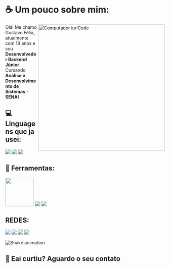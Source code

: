 # ☕ Um pouco sobre mim:

<img src="https://raw.githubusercontent.com/MicaelliMedeiros/micaellimedeiros/master/image/computer-illustration.png" min-width="400px" max-width="400px" width="400px" align="right" alt="Computador iuriCode">

<p align="left"> 
  Olá! Me chamo Gustavo Félix, atualmente com 18 anos e sou <strong> Desenvolvedor Backend Júnior</strong>.<br>
  Cursando <strong>Análise e Desenvolvimento de Sistemas</strong> - <strong>SENAI</strong>
</p>


## 💻 Linguagens que ja usei:
<div>
  <img src="https://img.shields.io/badge/Java-ED8B00?style=for-the-badge&logo=openjdk&logoColor=white" target="_blank">
  <img src="https://img.shields.io/badge/C%23-239120?style=for-the-badge&logo=c-sharp&logoColor=white" target="_blank">
  <img src="https://img.shields.io/badge/Python-14354C?style=for-the-badge&logo=python&logoColor=white" target="_blank">
</div>
<div>
  <h2> 🧰 Ferramentas:</h2>
  <img src="https://img.shields.io/badge/-Spring-6DB33F?style=flat-square&logo=spring&logoColor=white" max-width="90px" width="90px">
  <img src="https://img.shields.io/badge/Docker-2496ED?style=for-the-badge&logo=docker&logoColor=white" target="_blank">
  <img src="https://img.shields.io/badge/Podman-892CA0?style=for-the-badge&logo=podman&logoColor=white" target="_blank">

<div> 
  <h2>REDES:</h2>
  <a href="https://www.youtube.com/c/Pheliquizツ" target="_blank"><img src="https://img.shields.io/badge/YouTube-FF0000?style=for-the-badge&logo=youtube&logoColor=white" target="_blank"></a>
  <a href="https://www.instagram.com/sansao_project/" target="_blank"><img src="https://img.shields.io/badge/-Instagram-%23E4405F?style=for-the-badge&logo=instagram&logoColor=white" target="_blank"></a>
 	<a href="https://www.linkedin.com/in/printfelix/" target="_blank"><img src="https://img.shields.io/badge/LinkedIn-0077B5?style=for-the-badge&logo=linkedin&logoColor=white" target="_blank"></a>
  <a href="https://api.whatsapp.com/send?phone=5511977760315" target="_blank"><img src="https://img.shields.io/badge/WhatsApp-25D366?style=for-the-badge&logo=whatsapp&logoColor=white" target="_blank"></a>

![Snake animation](https://github.com/SrGambiarra/SrGambiarra/blob/output/github-contribution-grid-snake.svg)
</div>


## 🥳 Eai curtiu? Aguardo o seu contato

